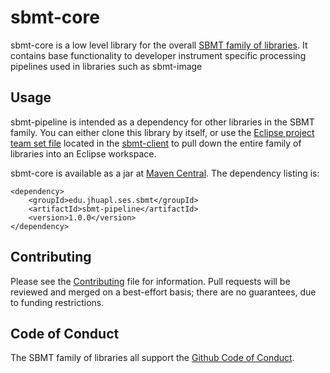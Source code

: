 # sbmt-core

sbmt-core is a low level library for the overall [SBMT family of libraries](https://github.com/orgs/NASA-Planetary-Science/teams/sbmt/repositories). It contains base functionality to developer instrument specific processing pipelines used in libraries such as sbmt-image

## Usage

sbmt-pipeline is intended as a dependency for other libraries in the SBMT family.  You can either clone this library by itself, or use the [Eclipse project team set file](https://github.com/orgs/NASA-Planetary-Science/teams/sbmt/repositories/sbmt-client/teamProjectSet.psf) located in the [sbmt-client](https://github.com/orgs/NASA-Planetary-Science/teams/sbmt/repositories/sbmt-client) to pull down the entire family of libraries into an Eclipse workspace.

sbmt-core is available as a jar at [Maven Central](https://central.sonatype.com/artifact/edu.jhuapl.ses/sbmt-pipeline).  The dependency listing is:

```
<dependency>
    <groupId>edu.jhuapl.ses.sbmt</groupId>
    <artifactId>sbmt-pipeline</artifactId>
    <version>1.0.0</version>
</dependency>
```


## Contributing

Please see the [Contributing](Contributing.md) file for information. Pull requests will be reviewed and merged on a best-effort basis; there are no guarantees, due to funding restrictions.

## Code of Conduct

The SBMT family of libraries all support the [Github Code of Conduct](https://docs.github.com/en/site-policy/github-terms/github-community-code-of-conduct).

